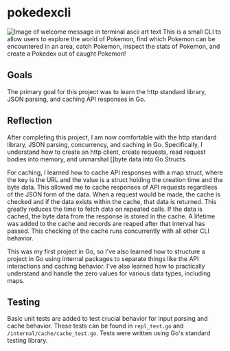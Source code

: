 # pokedexcli

![Image of welcome message in terminal ascii art text](images/your-image-name.png)
This is a small CLI to allow users to explore the world of Pokemon, find which Pokemon can be encountered in an area, catch Pokemon, inspect the stats of Pokemon, and create a Pokedex out of caught Pokemon!

## Goals

The primary goal for this project was to learn the http standard library, JSON parsing, and caching API responses in Go.

## Reflection

After completing this project, I am now comfortable with the http standard library, JSON parsing, concurrency, and caching in Go. Specifically, I understand how to create an http client, create requests, read request bodies into memory, and unmarshal []byte data into Go Structs.

For caching, I learned how to cache API responses with a map struct, where the key is the URL and the value is a struct holding the creation time and the byte data. This allowed me to cache responses of API requests regardless of the JSON form of the data. When a request would be made, the cache is checked and if the data exists within the cache, that data is returned. This greatly reduces the time to fetch data on repeated calls. If the data is cached, the byte data from the response is stored in the cache. A lifetime was added to the cache and records are reaped after that interval has passed. This checking of the cache runs concurrently with all other CLI behavior.

This was my first project in Go, so I've also learned how to structure a project in Go using internal packages to separate things like the API interactions and caching behavior. I've also learned how to practically understand and handle the zero values for various data types, including maps.

## Testing

Basic unit tests are added to test crucial behavior for input parsing and cache behavior. These tests can be found in `repl_test.go` and `/internal/cache/cache_test.go`. Tests were written using Go's standard testing library.
